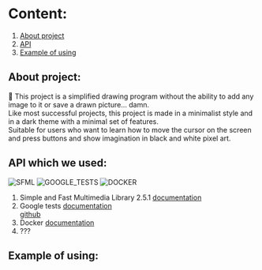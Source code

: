 # Content:
1. [About project](https://github.com/Ruhrozz/SFML_test#about-project)
2. [API](https://github.com/Ruhrozz/SFML_test#api-which-we-used)
3. [Example of using](https://github.com/Ruhrozz/SFML_test#example-of-using)

## About project:

:art: This project is a simplified drawing program without the ability to add any image to it or save a drawn picture... damn.\
Like most successful projects, this project is made in a minimalist style and in a dark theme with a minimal set of features.\
Suitable for users who want to learn how to move the cursor on the screen and press buttons and show imagination in black and white pixel art.

## API which we used:
![SFML](https://camo.githubusercontent.com/f1cd6496aa46486fae925d16a7eac97db76be820a37cb33ad2bc7cedf4191183/68747470733a2f2f7777772e73666d6c2d6465762e6f72672f696d616765732f6c6f676f2e706e67)
![GOOGLE_TESTS](https://user-images.githubusercontent.com/72031225/169479448-7ed0b186-c025-4bc6-83ae-ca751057bb49.png)
![DOCKER](https://www.docker.com/wp-content/uploads/2022/03/horizontal-logo-monochromatic-white.png)

1. Simple and Fast Multimedia Library 2.5.1 
[documentation](https://www.sfml-dev.org/documentation/2.5.1/)
2. Google tests 
[documentation](https://google.github.io/googletest/)\
[github](https://github.com/google/googletest)
3. Docker
[documentation]()
4. ???


## Example of using:


